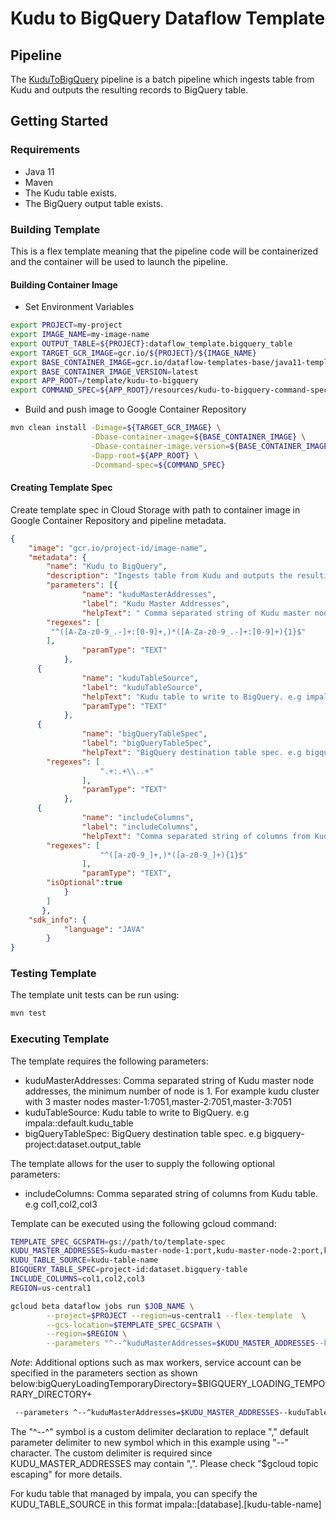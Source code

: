 # Kudu to BigQuery Dataflow Template

## Pipeline

The [KuduToBigQuery](src/main/java/com/google/cloud/teleport/v2/templates/KuduToBigQuery.java) pipeline is a
batch pipeline which ingests table from Kudu and outputs the resulting records to BigQuery table.

## Getting Started

### Requirements
* Java 11
* Maven
* The Kudu table exists.
* The BigQuery output table exists.

### Building Template
This is a flex template meaning that the pipeline code will be containerized and the container will be used to launch the pipeline.


#### Building Container Image
* Set Environment Variables
```sh
export PROJECT=my-project
export IMAGE_NAME=my-image-name
export OUTPUT_TABLE=${PROJECT}:dataflow_template.bigquery_table
export TARGET_GCR_IMAGE=gcr.io/${PROJECT}/${IMAGE_NAME}
export BASE_CONTAINER_IMAGE=gcr.io/dataflow-templates-base/java11-template-launcher-base
export BASE_CONTAINER_IMAGE_VERSION=latest
export APP_ROOT=/template/kudu-to-bigquery
export COMMAND_SPEC=${APP_ROOT}/resources/kudu-to-bigquery-command-spec.json

```
* Build and push image to Google Container Repository
```sh
mvn clean install -Dimage=${TARGET_GCR_IMAGE} \
                  -Dbase-container-image=${BASE_CONTAINER_IMAGE} \
                  -Dbase-container-image.version=${BASE_CONTAINER_IMAGE_VERSION} \
                  -Dapp-root=${APP_ROOT} \
                  -Dcommand-spec=${COMMAND_SPEC}
```

#### Creating Template Spec

Create template spec in Cloud Storage with path to container image in Google Container Repository and pipeline metadata.

```json
{
	"image": "gcr.io/project-id/image-name",
	"metadata": {
		"name": "Kudu to BigQuery",
		"description": "Ingests table from Kudu and outputs the resulting records to BigQuery table",
		"parameters": [{
				"name": "kuduMasterAddresses",
				"label": "Kudu Master Addresses",
				"helpText": " Comma separated string of Kudu master node addresses, the minimum number of node is 1. For example kudu cluster with 3 master nodes master-1:7051,master-2:7051,master-3:7051",
        "regexes": [
         "^([A-Za-z0-9_.-]+:[0-9]+,)*([A-Za-z0-9_.-]+:[0-9]+){1}$"
        ],
				"paramType": "TEXT"
			},
      {
				"name": "kuduTableSource",
				"label": "kuduTableSource",
				"helpText": "Kudu table to write to BigQuery. e.g impala::default.kudu_table",
				"paramType": "TEXT"
			},
      {
				"name": "bigQueryTableSpec",
				"label": "bigQueryTableSpec",
				"helpText": "BigQuery destination table spec. e.g bigquery-project:dataset.output_table",
        "regexes": [
					".+:.+\\..+"
				],
				"paramType": "TEXT"
			},
      {
				"name": "includeColumns",
				"label": "includeColumns",
				"helpText": "Comma separated string of columns from Kudu table. e.g col1,col2,col3",
        "regexes": [
					"^([a-z0-9_]+,)*([a-z0-9_]+){1}$"
				],
				"paramType": "TEXT",
        "isOptional":true
			}
		]
	   },
	"sdk_info": {
			"language": "JAVA"
		}
}
```

### Testing Template

The template unit tests can be run using:

```sh
mvn test
```

### Executing Template

The template requires the following parameters:
* kuduMasterAddresses: Comma separated string of Kudu master node addresses, the minimum number of node is 1. For example kudu cluster with 3 master nodes master-1:7051,master-2:7051,master-3:7051
* kuduTableSource: Kudu table to write to BigQuery. e.g impala::default.kudu_table
* bigQueryTableSpec: BigQuery destination table spec. e.g bigquery-project:dataset.output_table

The template allows for the user to supply the following optional parameters:
* includeColumns: Comma separated string of columns from Kudu table. e.g col1,col2,col3

Template can be executed using the following gcloud command:
```sh
TEMPLATE_SPEC_GCSPATH=gs://path/to/template-spec
KUDU_MASTER_ADDRESSES=kudu-master-node-1:port,kudu-master-node-2:port,kudu-master-node-3:port
KUDU_TABLE_SOURCE=kudu-table-name
BIGQUERY_TABLE_SPEC=project-id:dataset.bigquery-table
INCLUDE_COLUMNS=col1,col2,col3
REGION=us-central1

gcloud beta dataflow jobs run $JOB_NAME \
        --project=$PROJECT --region=us-central1 --flex-template  \
        --gcs-location=$TEMPLATE_SPEC_GCSPATH \
        --region=$REGION \
        --parameters "^--^kuduMasterAddresses=$KUDU_MASTER_ADDRESSES--kuduTableSource=$KUDU_TABLE_SOURCE--bigQueryTableSpec=$BIGQUERY_TABLE_SPEC--includeColumns=$INCLUDE_COLUMNS
```
 *Note*: Additional options such as max workers, service account can be specified in the parameters section as shown below:bigQueryLoadingTemporaryDirectory=$BIGQUERY_LOADING_TEMPORARY_DIRECTORY+

 ```sh
  --parameters ^--^kuduMasterAddresses=$KUDU_MASTER_ADDRESSES--kuduTableSource=$KUDU_TABLE_SOURCE--bigQueryTableSpec=$BIGQUERY_TABLE_SPEC--includeColumns=$INCLUDE_COLUMNS--maxNumWorkers=5--serviceAccount=$serviceAccount
```

The "^--^" symbol is a custom delimiter declaration to replace "," default parameter delimiter to new symbol which in this example using "--" character. The custom delimiter is required since KUDU_MASTER_ADDRESSES may contain ",". Please check "$gcloud topic escaping" for more details.

For kudu table that managed by impala, you can specify the KUDU_TABLE_SOURCE in this format
impala::[database].[kudu-table-name]

